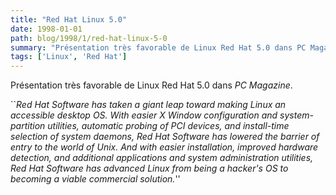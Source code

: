 ```yaml
---
title: "Red Hat Linux 5.0"
date: 1998-01-01
path: blog/1998/1/red-hat-linux-5-0
summary: "Présentation très favorable de Linux Red Hat 5.0 dans PC Magazine."
tags: ['Linux', 'Red Hat']
---
```


<P>
Présentation très favorable de Linux Red Hat 5.0 dans <EM>PC Magazine</EM>.
</P>

<P>``<EM>Red Hat Software has taken a giant leap toward making Linux an
accessible desktop OS. With easier X Window configuration and
system-partition utilities, automatic probing of PCI devices, and
install-time selection of system daemons, Red Hat Software has lowered
the barrier of entry to the world of Unix.  And with easier
installation, improved hardware detection, and additional applications
and system administration utilities, Red Hat Software has advanced
Linux from being a hacker's OS to becoming a viable commercial
solution.</EM>''
</P>


